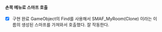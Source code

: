 #### 손목 메뉴로 스마프 호출
- [x] 구현 완료
GameObject의 Find를 사용해서 SMAF_MyRoom(Clone) 이라는 이름의 생성된 스마프를 가져와서 호출했다. 잘 작동한다.


